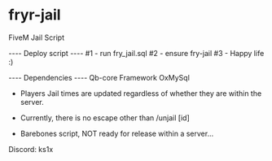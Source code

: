 # fryr-jail

FiveM Jail Script

---- Deploy script ----
#1 - run fry_jail.sql
#2 - ensure fry-jail
#3 - Happy life :)

---- Dependencies ----
Qb-core Framework
OxMySql


* Players Jail times are updated regardless of whether they are within the server.
* Currently, there is no escape other than /unjail [id]


* Barebones script, NOT ready for release within a server...

Discord: ks1x 



